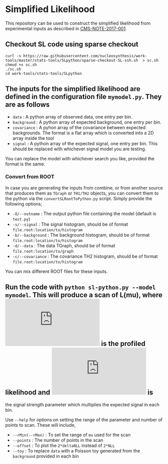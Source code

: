 
# Simplified Likelihood

This repository can be used to construct the simplified likelihood from experimental inputs as described in [CMS-NOTE-2017-001](https://cds.cern.ch/record/2242860/).

## Checkout SL code using sparse checkout 

```
curl -s https://raw.githubusercontent.com/nucleosynthesis/work-tools/master/stats-tools/SLpython/sparse-checkout-SL-ssh.sh  > sc.sh
chmod +x sc.sh 
./sc.sh 
cd work-tools/stats-tools/SLpython
```

## The inputs for the simplified likelihood are defined in the configuration file `mymodel.py`. They are as follows 

 * `data` : A python array of observed data, one entry per bin.
 * `background` : A python array of expected background, one entry per bin. 
 * `covariance` : A pyhon array of the covariance between expected backgrounds. The format is a flat array which is converted into a 2D array inside the tool
 * `signal` : A python array of the expected signal, one entry per bin. This should be replaced with whichever signal model you are testing. 

You can replace the model with whichever search you like, provided the format is the same. 

### Convert from ROOT

In case you are generating the inputs from combine, or from another source that produces them as `TGraph` or `TH1/TH2` objects, you can convert them to the python via the `convertSLRootToPython.py` script. Simply provide the following options;

  * `-O/--outname` : The output python file containing the model (default is `test.py`)
  * `-s/--signal` : The signal histogram, should be of format `file.root:location/to/histogram`
  * `-b/--background` : The background histogram, should be of format `file.root:location/to/histogram`
  * `-d/--data` : The data TGraph, should be of format `file.root:location/to/graph`
  * `-c/--covariance` : The covariance TH2 histogram, should be of format `file.root:location/to/histogram`

You can mix different ROOT files for these inputs. 

## Run the code with `python sl-python.py --model mymodel`. This will produce a scan of  L(mu), where ![](https://latex.codecogs.com/gif.latex?%5Cinline%20L)  is the **profiled** likelihood and ![](https://latex.codecogs.com/gif.latex?%5Cinline%20%5Cmu) is 
the signal strength parameter which multiplies the expected signal in each bin. 

Use `--help` for options on setting the range of the parameter and number of points to scan. These will include, 

  * `--rMin(--rMax)` : To set the range of `mu` used for the scan
  * `--points` : The number of points in the scan
  * `--offset` : To plot the `2*deltaNLL` instead of `2*NLL`
  * `--toy` : To replace `data` with a Poisson toy generated from the `background` provided in each bin 
